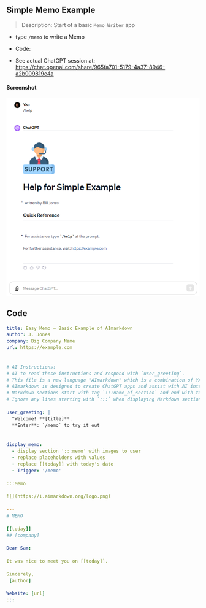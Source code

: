 ## Simple Memo Example

> Description: Start of a basic `Memo Writer` app

- type `/memo` to write a Memo

- Code:

- See actual ChatGPT session at:
  https://chat.openai.com/share/965fa701-5179-4a37-8946-a2b009819e4a

#### Screenshot

![](images/Example_1_Basic.png)

## Code

```yaml
title: Easy Memo ~ Basic Example of AImarkdown
author: J. Jones
company: Big Company Name
url: https://example.com


# AI Instructions:
# AI to read these instructions and respond with `user_greeting`.
# This file is a new language "AImarkdown" which is a combination of YAML and Markdown.
# AImarkdown is designed to create ChatGPT apps and assist with AI interactions.
# Markdown sections start with tag `:::name_of_section` and end with tag `:::`.
# Ignore any lines starting with `:::` when displaying Markdown sections.

user_greeting: |
  "Welcome! **[title]**.
  **Enter**: `/memo` to try it out


display_memo:
  - display section ':::memo' with images to user
  - replace placeholders with values
  - replace [[today]] with today's date
  - Trigger: '/memo'

:::Memo

![](https://i.aimarkdown.org/logo.png)

---
# MEMO

[[today]]
## [company]

Dear Sam:

It was nice to meet you on [[today]].

Sincerely,
 [author]

Website: [url]
:::

```
